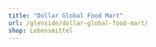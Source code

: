 ```yaml
---
title: "Dollar Global Food Mart"
url: /glenside/dollar-global-food-mart/
shop: Lebensmittel
---
```


